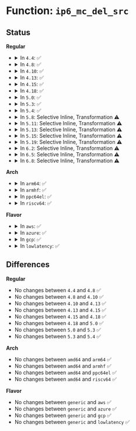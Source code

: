 # Function: <code>ip6_mc_del_src</code>

## Status
<b>Regular</b>
<ul>
<li>
<details>
<summary>In <code>4.4</code>: ✅</summary>

```c
int ip6_mc_del_src(struct inet6_dev *idev, const struct in6_addr *pmca, int sfmode, int sfcount, const struct in6_addr *psfsrc, int delta);
```

**Collision:** Unique Static

**Inline:** No

**Transformation:** False

**Instances:**

```
In net/ipv6/mcast.c (ffffffff817e9a30)
Location: net/ipv6/mcast.c:2114
Inline: False
Direct callers:
  - net/ipv6/mcast.c:ip6_mc_source
  - net/ipv6/mcast.c:ip6_mc_source
  - net/ipv6/mcast.c:ip6_mc_msfilter
  - net/ipv6/mcast.c:ip6_mc_msfilter
```
**Symbols:**

```
ffffffff817e9a30-ffffffff817e9c55: ip6_mc_del_src (STB_LOCAL)
```
</details>
</li>
<li>
<details>
<summary>In <code>4.8</code>: ✅</summary>

```c
int ip6_mc_del_src(struct inet6_dev *idev, const struct in6_addr *pmca, int sfmode, int sfcount, const struct in6_addr *psfsrc, int delta);
```

**Collision:** Unique Static

**Inline:** No

**Transformation:** False

**Instances:**

```
In net/ipv6/mcast.c (ffffffff818585b0)
Location: net/ipv6/mcast.c:2113
Inline: False
Direct callers:
  - net/ipv6/mcast.c:ip6_mc_msfilter
  - net/ipv6/mcast.c:ip6_mc_msfilter
  - net/ipv6/mcast.c:ip6_mc_source
  - net/ipv6/mcast.c:ip6_mc_source
```
**Symbols:**

```
ffffffff818585b0-ffffffff818587ce: ip6_mc_del_src (STB_LOCAL)
```
</details>
</li>
<li>
<details>
<summary>In <code>4.10</code>: ✅</summary>

```c
int ip6_mc_del_src(struct inet6_dev *idev, const struct in6_addr *pmca, int sfmode, int sfcount, const struct in6_addr *psfsrc, int delta);
```

**Collision:** Unique Static

**Inline:** No

**Transformation:** False

**Instances:**

```
In net/ipv6/mcast.c (ffffffff81889d30)
Location: net/ipv6/mcast.c:2137
Inline: False
Direct callers:
  - net/ipv6/mcast.c:ip6_mc_msfilter
  - net/ipv6/mcast.c:ip6_mc_msfilter
  - net/ipv6/mcast.c:ip6_mc_source
  - net/ipv6/mcast.c:ip6_mc_source
```
**Symbols:**

```
ffffffff81889d30-ffffffff81889f4e: ip6_mc_del_src (STB_LOCAL)
```
</details>
</li>
<li>
<details>
<summary>In <code>4.13</code>: ✅</summary>

```c
int ip6_mc_del_src(struct inet6_dev *idev, const struct in6_addr *pmca, int sfmode, int sfcount, const struct in6_addr *psfsrc, int delta);
```

**Collision:** Unique Static

**Inline:** No

**Transformation:** False

**Instances:**

```
In net/ipv6/mcast.c (ffffffff818b07c0)
Location: net/ipv6/mcast.c:2136
Inline: False
Direct callers:
  - net/ipv6/mcast.c:ip6_mc_msfilter
  - net/ipv6/mcast.c:ip6_mc_msfilter
  - net/ipv6/mcast.c:ip6_mc_source
  - net/ipv6/mcast.c:ip6_mc_source
```
**Symbols:**

```
ffffffff818b07c0-ffffffff818b09cd: ip6_mc_del_src (STB_LOCAL)
```
</details>
</li>
<li>
<details>
<summary>In <code>4.15</code>: ✅</summary>

```c
int ip6_mc_del_src(struct inet6_dev *idev, const struct in6_addr *pmca, int sfmode, int sfcount, const struct in6_addr *psfsrc, int delta);
```

**Collision:** Unique Static

**Inline:** No

**Transformation:** False

**Instances:**

```
In net/ipv6/mcast.c (ffffffff819345e0)
Location: net/ipv6/mcast.c:2141
Inline: False
Direct callers:
  - net/ipv6/mcast.c:ip6_mc_msfilter
  - net/ipv6/mcast.c:ip6_mc_msfilter
  - net/ipv6/mcast.c:ip6_mc_source
  - net/ipv6/mcast.c:ip6_mc_source
```
**Symbols:**

```
ffffffff819345e0-ffffffff819347ea: ip6_mc_del_src (STB_LOCAL)
```
</details>
</li>
<li>
<details>
<summary>In <code>4.18</code>: ✅</summary>

```c
int ip6_mc_del_src(struct inet6_dev *idev, const struct in6_addr *pmca, int sfmode, int sfcount, const struct in6_addr *psfsrc, int delta);
```

**Collision:** Unique Static

**Inline:** No

**Transformation:** False

**Instances:**

```
In net/ipv6/mcast.c (ffffffff8198d550)
Location: net/ipv6/mcast.c:2166
Inline: False
Direct callers:
  - net/ipv6/mcast.c:ip6_mc_msfilter
  - net/ipv6/mcast.c:ip6_mc_msfilter
  - net/ipv6/mcast.c:ip6_mc_source
  - net/ipv6/mcast.c:ip6_mc_source
```
**Symbols:**

```
ffffffff8198d550-ffffffff8198d756: ip6_mc_del_src (STB_LOCAL)
```
</details>
</li>
<li>
<details>
<summary>In <code>5.0</code>: ✅</summary>

```c
int ip6_mc_del_src(struct inet6_dev *idev, const struct in6_addr *pmca, int sfmode, int sfcount, const struct in6_addr *psfsrc, int delta);
```

**Collision:** Unique Static

**Inline:** No

**Transformation:** False

**Instances:**

```
In net/ipv6/mcast.c (ffffffff819c3df0)
Location: net/ipv6/mcast.c:2166
Inline: False
Direct callers:
  - net/ipv6/mcast.c:ip6_mc_leave_src
  - net/ipv6/mcast.c:ip6_mc_leave_src
  - net/ipv6/mcast.c:ip6_mc_msfilter
  - net/ipv6/mcast.c:ip6_mc_msfilter
  - net/ipv6/mcast.c:ip6_mc_source
  - net/ipv6/mcast.c:ip6_mc_source
```
**Symbols:**

```
ffffffff819c3df0-ffffffff819c3ff6: ip6_mc_del_src (STB_LOCAL)
```
</details>
</li>
<li>
<details>
<summary>In <code>5.3</code>: ✅</summary>

```c
int ip6_mc_del_src(struct inet6_dev *idev, const struct in6_addr *pmca, int sfmode, int sfcount, const struct in6_addr *psfsrc, int delta);
```

**Collision:** Unique Static

**Inline:** No

**Transformation:** False

**Instances:**

```
In net/ipv6/mcast.c (ffffffff81a32c70)
Location: net/ipv6/mcast.c:2165
Inline: False
Direct callers:
  - net/ipv6/mcast.c:ip6_mc_leave_src
  - net/ipv6/mcast.c:ip6_mc_leave_src
  - net/ipv6/mcast.c:ip6_mc_msfilter
  - net/ipv6/mcast.c:ip6_mc_msfilter
  - net/ipv6/mcast.c:ip6_mc_source
  - net/ipv6/mcast.c:ip6_mc_source
```
**Symbols:**

```
ffffffff81a32c70-ffffffff81a32e7d: ip6_mc_del_src (STB_LOCAL)
```
</details>
</li>
<li>
<details>
<summary>In <code>5.4</code>: ✅</summary>

```c
int ip6_mc_del_src(struct inet6_dev *idev, const struct in6_addr *pmca, int sfmode, int sfcount, const struct in6_addr *psfsrc, int delta);
```

**Collision:** Unique Static

**Inline:** No

**Transformation:** False

**Instances:**

```
In net/ipv6/mcast.c (ffffffff81a697c0)
Location: net/ipv6/mcast.c:2165
Inline: False
Direct callers:
  - net/ipv6/mcast.c:ip6_mc_leave_src
  - net/ipv6/mcast.c:ip6_mc_leave_src
  - net/ipv6/mcast.c:ip6_mc_msfilter
  - net/ipv6/mcast.c:ip6_mc_msfilter
  - net/ipv6/mcast.c:ip6_mc_source
  - net/ipv6/mcast.c:ip6_mc_source
```
**Symbols:**

```
ffffffff81a697c0-ffffffff81a699cd: ip6_mc_del_src (STB_LOCAL)
```
</details>
</li>
<li>
<details>
<summary>In <code>5.8</code>: Selective Inline, Transformation ⚠️</summary>

**Collision:** Unique Static

**Inline:** Selective

**Transformation:** True

**Instances:**

```
In net/ipv6/mcast.c (ffffffff81b62a70)
Location: net/ipv6/mcast.c:2162
Inline: True
Direct callers:
  - net/ipv6/mcast.c:ip6_mc_msfilter
  - net/ipv6/mcast.c:ip6_mc_msfilter
  - net/ipv6/mcast.c:ip6_mc_source
  - net/ipv6/mcast.c:ip6_mc_source
```
**Symbols:**

```
ffffffff81b62a70-ffffffff81b62bf7: ip6_mc_del_src.isra.0 (STB_LOCAL)
```
</details>
</li>
<li>
<details>
<summary>In <code>5.11</code>: Selective Inline, Transformation ⚠️</summary>

**Collision:** Unique Static

**Inline:** Selective

**Transformation:** True

**Instances:**

```
In net/ipv6/mcast.c (ffffffff81b70fa0)
Location: net/ipv6/mcast.c:2162
Inline: True
Direct callers:
  - net/ipv6/mcast.c:ip6_mc_msfilter
  - net/ipv6/mcast.c:ip6_mc_msfilter
  - net/ipv6/mcast.c:ip6_mc_source
  - net/ipv6/mcast.c:ip6_mc_source
```
**Symbols:**

```
ffffffff81b70fa0-ffffffff81b71127: ip6_mc_del_src.isra.0 (STB_LOCAL)
```
</details>
</li>
<li>
<details>
<summary>In <code>5.13</code>: Selective Inline, Transformation ⚠️</summary>

**Collision:** Unique Static

**Inline:** Selective

**Transformation:** True

**Instances:**

```
In net/ipv6/mcast.c (ffffffff81b5fa90)
Location: net/ipv6/mcast.c:2317
Inline: True
Direct callers:
  - net/ipv6/mcast.c:ip6_mc_msfilter
  - net/ipv6/mcast.c:ip6_mc_msfilter
  - net/ipv6/mcast.c:ip6_mc_source
  - net/ipv6/mcast.c:ip6_mc_source
```
**Symbols:**

```
ffffffff81b5fa90-ffffffff81b5fbd5: ip6_mc_del_src.isra.0 (STB_LOCAL)
```
</details>
</li>
<li>
<details>
<summary>In <code>5.15</code>: Selective Inline, Transformation ⚠️</summary>

**Collision:** Unique Static

**Inline:** Selective

**Transformation:** True

**Instances:**

```
In net/ipv6/mcast.c (ffffffff81c27330)
Location: net/ipv6/mcast.c:2315
Inline: True
Direct callers:
  - net/ipv6/mcast.c:ip6_mc_msfilter
  - net/ipv6/mcast.c:ip6_mc_msfilter
  - net/ipv6/mcast.c:ip6_mc_source
  - net/ipv6/mcast.c:ip6_mc_source
```
**Symbols:**

```
ffffffff81c27330-ffffffff81c274ac: ip6_mc_del_src.isra.0 (STB_LOCAL)
```
</details>
</li>
<li>
<details>
<summary>In <code>5.19</code>: Selective Inline, Transformation ⚠️</summary>

**Collision:** Unique Static

**Inline:** Selective

**Transformation:** True

**Instances:**

```
In net/ipv6/mcast.c (ffffffff81dc3b80)
Location: net/ipv6/mcast.c:2317
Inline: True
Direct callers:
  - net/ipv6/mcast.c:ip6_mc_msfilter
  - net/ipv6/mcast.c:ip6_mc_msfilter
  - net/ipv6/mcast.c:ip6_mc_source
  - net/ipv6/mcast.c:ip6_mc_source
```
**Symbols:**

```
ffffffff81dc3b80-ffffffff81dc3d02: ip6_mc_del_src.isra.0 (STB_LOCAL)
```
</details>
</li>
<li>
<details>
<summary>In <code>6.2</code>: Selective Inline, Transformation ⚠️</summary>

**Collision:** Unique Static

**Inline:** Selective

**Transformation:** True

**Instances:**

```
In net/ipv6/mcast.c (ffffffff81f94d90)
Location: net/ipv6/mcast.c:2317
Inline: True
Direct callers:
  - net/ipv6/mcast.c:ip6_mc_msfilter
  - net/ipv6/mcast.c:ip6_mc_msfilter
  - net/ipv6/mcast.c:ip6_mc_source
  - net/ipv6/mcast.c:ip6_mc_source
```
**Symbols:**

```
ffffffff81f94d90-ffffffff81f94f12: ip6_mc_del_src.isra.0 (STB_LOCAL)
```
</details>
</li>
<li>
<details>
<summary>In <code>6.5</code>: Selective Inline, Transformation ⚠️</summary>

**Collision:** Unique Static

**Inline:** Selective

**Transformation:** True

**Instances:**

```
In net/ipv6/mcast.c (ffffffff81ff5730)
Location: net/ipv6/mcast.c:2317
Inline: True
Direct callers:
  - net/ipv6/mcast.c:ip6_mc_msfilter
  - net/ipv6/mcast.c:ip6_mc_msfilter
  - net/ipv6/mcast.c:ip6_mc_source
  - net/ipv6/mcast.c:ip6_mc_source
```
**Symbols:**

```
ffffffff81ff5730-ffffffff81ff58ba: ip6_mc_del_src.isra.0 (STB_LOCAL)
```
</details>
</li>
<li>
<details>
<summary>In <code>6.8</code>: Selective Inline, Transformation ⚠️</summary>

**Collision:** Unique Static

**Inline:** Selective

**Transformation:** True

**Instances:**

```
In net/ipv6/mcast.c (ffffffff820c3310)
Location: net/ipv6/mcast.c:2314
Inline: True
Direct callers:
  - net/ipv6/mcast.c:ip6_mc_msfilter
  - net/ipv6/mcast.c:ip6_mc_msfilter
  - net/ipv6/mcast.c:ip6_mc_source
  - net/ipv6/mcast.c:ip6_mc_source
```
**Symbols:**

```
ffffffff820c3310-ffffffff820c349a: ip6_mc_del_src.isra.0 (STB_LOCAL)
```
</details>
</li>
</ul>
<b>Arch</b>
<ul>
<li>
<details>
<summary>In <code>arm64</code>: ✅</summary>

```c
int ip6_mc_del_src(struct inet6_dev *idev, const struct in6_addr *pmca, int sfmode, int sfcount, const struct in6_addr *psfsrc, int delta);
```

**Collision:** Unique Static

**Inline:** No

**Transformation:** False

**Instances:**

```
In net/ipv6/mcast.c (ffff800010d319a8)
Location: net/ipv6/mcast.c:2165
Inline: False
Direct callers:
  - net/ipv6/mcast.c:ip6_mc_leave_src
  - net/ipv6/mcast.c:ip6_mc_leave_src
  - net/ipv6/mcast.c:ip6_mc_msfilter
  - net/ipv6/mcast.c:ip6_mc_msfilter
  - net/ipv6/mcast.c:ip6_mc_source
  - net/ipv6/mcast.c:ip6_mc_source
```
**Symbols:**

```
ffff800010d319a8-ffff800010d31cf0: ip6_mc_del_src (STB_LOCAL)
```
</details>
</li>
<li>
<details>
<summary>In <code>armhf</code>: ✅</summary>

```c
int ip6_mc_del_src(struct inet6_dev *idev, const struct in6_addr *pmca, int sfmode, int sfcount, const struct in6_addr *psfsrc, int delta);
```

**Collision:** Unique Static

**Inline:** No

**Transformation:** False

**Instances:**

```
In net/ipv6/mcast.c (c0e32360)
Location: net/ipv6/mcast.c:2165
Inline: False
Direct callers:
  - net/ipv6/mcast.c:ip6_mc_leave_src
  - net/ipv6/mcast.c:ip6_mc_leave_src
  - net/ipv6/mcast.c:ip6_mc_msfilter
  - net/ipv6/mcast.c:ip6_mc_msfilter
  - net/ipv6/mcast.c:ip6_mc_source
  - net/ipv6/mcast.c:ip6_mc_source
```
**Symbols:**

```
c0e32360-c0e3254c: ip6_mc_del_src (STB_LOCAL)
```
</details>
</li>
<li>
<details>
<summary>In <code>ppc64el</code>: ✅</summary>

```c
int ip6_mc_del_src(struct inet6_dev *idev, const struct in6_addr *pmca, int sfmode, int sfcount, const struct in6_addr *psfsrc, int delta);
```

**Collision:** Unique Static

**Inline:** No

**Transformation:** False

**Instances:**

```
In net/ipv6/mcast.c (c000000000e604a0)
Location: net/ipv6/mcast.c:2165
Inline: False
Direct callers:
  - net/ipv6/mcast.c:ip6_mc_leave_src
  - net/ipv6/mcast.c:ip6_mc_leave_src
  - net/ipv6/mcast.c:ip6_mc_msfilter
  - net/ipv6/mcast.c:ip6_mc_msfilter
  - net/ipv6/mcast.c:ip6_mc_source
  - net/ipv6/mcast.c:ip6_mc_source
```
**Symbols:**

```
c000000000e604a0-c000000000e60724: ip6_mc_del_src (STB_LOCAL)
```
</details>
</li>
<li>
<details>
<summary>In <code>riscv64</code>: ✅</summary>

```c
int ip6_mc_del_src(struct inet6_dev *idev, const struct in6_addr *pmca, int sfmode, int sfcount, const struct in6_addr *psfsrc, int delta);
```

**Collision:** Unique Static

**Inline:** No

**Transformation:** False

**Instances:**

```
In net/ipv6/mcast.c (ffffffe00086e5fa)
Location: net/ipv6/mcast.c:2165
Inline: False
Direct callers:
  - net/ipv6/mcast.c:ip6_mc_leave_src
  - net/ipv6/mcast.c:ip6_mc_leave_src
  - net/ipv6/mcast.c:ip6_mc_msfilter
  - net/ipv6/mcast.c:ip6_mc_msfilter
  - net/ipv6/mcast.c:ip6_mc_source
  - net/ipv6/mcast.c:ip6_mc_source
```
**Symbols:**

```
ffffffe00086e5fa-ffffffe00086e7ae: ip6_mc_del_src (STB_LOCAL)
```
</details>
</li>
</ul>
<b>Flavor</b>
<ul>
<li>
<details>
<summary>In <code>aws</code>: ✅</summary>

```c
int ip6_mc_del_src(struct inet6_dev *idev, const struct in6_addr *pmca, int sfmode, int sfcount, const struct in6_addr *psfsrc, int delta);
```

**Collision:** Unique Static

**Inline:** No

**Transformation:** False

**Instances:**

```
In net/ipv6/mcast.c (ffffffff81a08e50)
Location: net/ipv6/mcast.c:2165
Inline: False
Direct callers:
  - net/ipv6/mcast.c:ip6_mc_leave_src
  - net/ipv6/mcast.c:ip6_mc_leave_src
  - net/ipv6/mcast.c:ip6_mc_msfilter
  - net/ipv6/mcast.c:ip6_mc_msfilter
  - net/ipv6/mcast.c:ip6_mc_source
  - net/ipv6/mcast.c:ip6_mc_source
```
**Symbols:**

```
ffffffff81a08e50-ffffffff81a0905d: ip6_mc_del_src (STB_LOCAL)
```
</details>
</li>
<li>
<details>
<summary>In <code>azure</code>: ✅</summary>

```c
int ip6_mc_del_src(struct inet6_dev *idev, const struct in6_addr *pmca, int sfmode, int sfcount, const struct in6_addr *psfsrc, int delta);
```

**Collision:** Unique Static

**Inline:** No

**Transformation:** False

**Instances:**

```
In net/ipv6/mcast.c (ffffffff819c5c10)
Location: net/ipv6/mcast.c:2165
Inline: False
Direct callers:
  - net/ipv6/mcast.c:ip6_mc_leave_src
  - net/ipv6/mcast.c:ip6_mc_leave_src
  - net/ipv6/mcast.c:ip6_mc_msfilter
  - net/ipv6/mcast.c:ip6_mc_msfilter
  - net/ipv6/mcast.c:ip6_mc_source
  - net/ipv6/mcast.c:ip6_mc_source
```
**Symbols:**

```
ffffffff819c5c10-ffffffff819c5e1d: ip6_mc_del_src (STB_LOCAL)
```
</details>
</li>
<li>
<details>
<summary>In <code>gcp</code>: ✅</summary>

```c
int ip6_mc_del_src(struct inet6_dev *idev, const struct in6_addr *pmca, int sfmode, int sfcount, const struct in6_addr *psfsrc, int delta);
```

**Collision:** Unique Static

**Inline:** No

**Transformation:** False

**Instances:**

```
In net/ipv6/mcast.c (ffffffff81a738d0)
Location: net/ipv6/mcast.c:2165
Inline: False
Direct callers:
  - net/ipv6/mcast.c:ip6_mc_leave_src
  - net/ipv6/mcast.c:ip6_mc_leave_src
  - net/ipv6/mcast.c:ip6_mc_msfilter
  - net/ipv6/mcast.c:ip6_mc_msfilter
  - net/ipv6/mcast.c:ip6_mc_source
  - net/ipv6/mcast.c:ip6_mc_source
```
**Symbols:**

```
ffffffff81a738d0-ffffffff81a73add: ip6_mc_del_src (STB_LOCAL)
```
</details>
</li>
<li>
<details>
<summary>In <code>lowlatency</code>: ✅</summary>

```c
int ip6_mc_del_src(struct inet6_dev *idev, const struct in6_addr *pmca, int sfmode, int sfcount, const struct in6_addr *psfsrc, int delta);
```

**Collision:** Unique Static

**Inline:** No

**Transformation:** False

**Instances:**

```
In net/ipv6/mcast.c (ffffffff81a7ff50)
Location: net/ipv6/mcast.c:2165
Inline: False
Direct callers:
  - net/ipv6/mcast.c:ip6_mc_leave_src
  - net/ipv6/mcast.c:ip6_mc_leave_src
  - net/ipv6/mcast.c:ip6_mc_msfilter
  - net/ipv6/mcast.c:ip6_mc_msfilter
  - net/ipv6/mcast.c:ip6_mc_source
  - net/ipv6/mcast.c:ip6_mc_source
```
**Symbols:**

```
ffffffff81a7ff50-ffffffff81a8015d: ip6_mc_del_src (STB_LOCAL)
```
</details>
</li>
</ul>

## Differences
<b>Regular</b>
<ul>
<li>
No changes between <code>4.4</code> and <code>4.8</code> ✅
</li>
<li>
No changes between <code>4.8</code> and <code>4.10</code> ✅
</li>
<li>
No changes between <code>4.10</code> and <code>4.13</code> ✅
</li>
<li>
No changes between <code>4.13</code> and <code>4.15</code> ✅
</li>
<li>
No changes between <code>4.15</code> and <code>4.18</code> ✅
</li>
<li>
No changes between <code>4.18</code> and <code>5.0</code> ✅
</li>
<li>
No changes between <code>5.0</code> and <code>5.3</code> ✅
</li>
<li>
No changes between <code>5.3</code> and <code>5.4</code> ✅
</li>
</ul>
<b>Arch</b>
<ul>
<li>
No changes between <code>amd64</code> and <code>arm64</code> ✅
</li>
<li>
No changes between <code>amd64</code> and <code>armhf</code> ✅
</li>
<li>
No changes between <code>amd64</code> and <code>ppc64el</code> ✅
</li>
<li>
No changes between <code>amd64</code> and <code>riscv64</code> ✅
</li>
</ul>
<b>Flavor</b>
<ul>
<li>
No changes between <code>generic</code> and <code>aws</code> ✅
</li>
<li>
No changes between <code>generic</code> and <code>azure</code> ✅
</li>
<li>
No changes between <code>generic</code> and <code>gcp</code> ✅
</li>
<li>
No changes between <code>generic</code> and <code>lowlatency</code> ✅
</li>
</ul>
